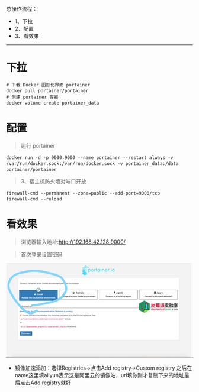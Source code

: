总操作流程：
- 1、下拉
- 2、配置
- 3、看效果

***

# 下拉

```shell
# 下载 Docker 图形化界面 portainer
docker pull portainer/portainer
# 创建 portainer 容器
docker volume create portainer_data
```
# 配置

> 运行 portainer

```
docker run -d -p 9000:9000 --name portainer --restart always -v /var/run/docker.sock:/var/run/docker.sock -v portainer_data:/data portainer/portainer
```

> 3、宿主机防火墙对端口开放

```shell
firewall-cmd --permanent --zone=public --add-port=9000/tcp
firewall-cmd --reload
```

# 看效果

> 浏览器输入地址:http://192.168.42.128:9000/

> 首次登录设置密码

![](image/12-1.png)

- 镜像加速添加：选择Registries->点击Add registry->Custom registry 之后在name这里填aliyun表示这是阿里云的镜像站，url填你刚才复制下来的地址最后点击Add registry就好